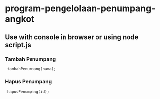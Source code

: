 # program-pengelolaan-penumpang-angkot

## Use with console in browser or using node script.js

### Tambah Penumpang

```
 tambahPenumpang(nama);
```

### Hapus Penumpang

```
 hapusPenumpang(id);
```
